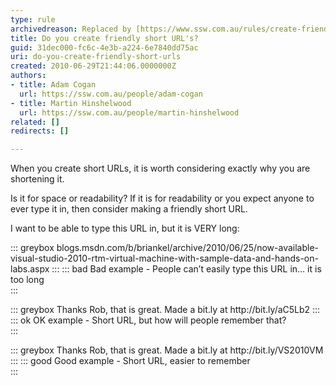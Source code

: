 ```yaml
---
type: rule
archivedreason: Replaced by [https://www.ssw.com.au/rules/create-friendly-short-urls](/rules/create-friendly-short-urls)
title: Do you create friendly short URL's?
guid: 31dec000-fc6c-4e3b-a224-6e7840dd75ac
uri: do-you-create-friendly-short-urls
created: 2010-06-29T21:44:06.0000000Z
authors:
- title: Adam Cogan
  url: https://ssw.com.au/people/adam-cogan
- title: Martin Hinshelwood
  url: https://ssw.com.au/people/martin-hinshelwood
related: []
redirects: []

---
```


When you create short URLs, it is worth considering exactly why you are shortening it.

Is it for space or readability? If it is for readability or you expect anyone to ever type it in, then consider making a friendly short URL.

<!--endintro-->

I want to be able to type this URL in, but it is VERY long:

::: greybox
blogs&#46;msdn&#46;com/b/briankel/archive/2010/06/25/now-available-visual-studio-2010-rtm-virtual-machine-with-sample-data-and-hands-on-labs&#46;aspx
:::
::: bad
Bad example - People can’t easily type this URL in... it is too long  
:::

::: greybox
Thanks Rob, that is great.
Made a bit.ly at http&#58;//bit&#46;ly/aC5Lb2
:::
::: ok
OK example - Short URL, but how will people remember that?  
:::

::: greybox
Thanks Rob, that is great.
Made a bit.ly at http&#58;//bit&#46;ly/VS2010VM
:::
::: good
Good example - Short URL, easier to remember  
:::
